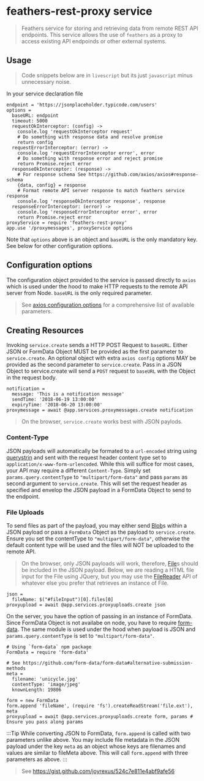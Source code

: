 # feathers-rest-proxy service
> Feathers service for storing and retrieving data from remote REST API endpoints.
This service allows the use of `feathers` as a proxy to access existing API endpoinds or other external systems. 

## Usage 
> Code snippets below are in `livescript` but its just `javascript` minus unnecessary noise. 
<!-- Leave out the semicolons, const, var, let, braces, brackets will be added by the transpiler. -->

In your service declaration file
```livescript
endpoint = 'https://jsonplaceholder.typicode.com/users'
options =
  baseURL: endpoint
  timeout: 5000  
  requestOkInterceptor: (config) ->
    console.log 'requestOkInterceptor request'
    # Do something with response data and resolve promise
    return config
  requestErrorInterceptor: (error) ->
    console.log 'requestErrorInterceptor error', error
    # Do something with response error and reject promise
    return Promise.reject error
  responseOkInterceptor: (response) ->
    # For response schema See https://github.com/axios/axios#response-schema
    {data, config} = response
    # Format remote API server response to match feathers service response
    console.log 'responseOkInterceptor response', response
  responseErrorInterceptor: (error) ->
    console.log 'responseErrorInterceptor error', error
    return Promise.reject error
proxyService = require 'feathers-rest-proxy'
app.use '/proxymessages', proxyService options
```
Note that `options` above is an object and `baseURL` is the only mandatory key. See below for other configuration options.

## Configuration options
The configuration object provided to the service is passed directly to `axios`  which is used under the hood to make HTTP requests to the remote API server from Node. `baseURL` is the only required parameter. 
> See [axios configuration options](https://github.com/axios/axios#request-config) for a comprehensive list of available parameters.

## Creating Resources
Invoking `service.create` sends a HTTP POST Request to `baseURL`. Either JSON or FormData Object MUST be provided as the first parameter to `service.create`. An optional object with extra `axios config` options MAY be provided as the second parameter to `service.create`. 
Pass in a JSON Object to service.create will send a `POST` request to `baseURL` with the Object in the request body.
```livescript
notification = 
  message: 'This is a notification message'
  sendTime: '2018-06-19 13:00:00'
  expiryTime: '2018-06-20 13:00:00' 
proxymessage = await @app.services.proxymessages.create notification
```
> On the browser, `service.create` works best with JSON paylods.

### Content-Type
JSON payloads will automatically be formated to a `url-encoded` string using [querystrin](https://nodejs.org/api/querystring.html) and sent with the request header content type set to `application/x-www-form-urlencoded`. While this will suffice for most cases, your API may require a different `Content-Type`. Simply set `params.query.contentType` to `"multipart/form-data"` and pass `params` as second argument to `service.create`. This will set the request header as specified and envelop the JSON payload in a FormData Object to send to the endpoint.

### File Uploads
To send files as part of the payload, you may either send [Blob](https://developer.mozilla.org/en-US/docs/Web/API/Blob)s within a JSON payload or pass a `FormData` Object as the payload to `service.create`. Ensure you set the contentType to `"multipart/form-data"`, otherwise the default content type will be used and the files will NOT be uploaded to the remote API.
> On the browser, only JSON payloads will work, therefore, [File](https://developer.mozilla.org/en-US/docs/Web/API/File)s should be included in the JSON payload. Below, we are reading a HTML file input for the File using JQuery, but you may use the [FileReader]() API of whatever else you prefer that retrieves an instance of File.
```livescript
json = 
  fileName: $("#fileInput")[0].files[0]
proxyupload = await @app.services.proxyuploads.create json
```
On the server, you have the option of passing in an instance of FormData. Since FormData Object is not availabe on node, you have to require [form-data](https://github.com/form-data/form-data). The same module is used under the hood when payload is JSON and `params.query.contentType` is set to `"multipart/form-data"`.
```livescript
# Using `form-data` npm package
FormData = require 'form-data'

# See https://github.com/form-data/form-data#alternative-submission-methods
meta =
  filename: 'unicycle.jpg'
  contentType: 'image/jpeg'
  knownLength: 19806

form = new FormData
form.append 'fileName', (require 'fs').createReadStream('file.ext'), meta
proxyupload = await @app.services.proxyuploads.create form, params # Ensure you pass along params
```
:::Tip
While converting JSON to FormData, `form.append` is called with two parameters unlike above. You may include file metadata in the JSON payload under the key `meta` as an object whose keys are filenames and values are similar to fileMeta above. This will call `form.append` with three parameters as above.
:::



> See https://gist.github.com/joyrexus/524c7e811e4abf9afe56
